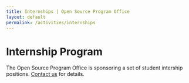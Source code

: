 ```yaml
---
title: Internships | Open Source Program Office
layout: default
permalink: /activities/internships
---
```


<h1 class="page-title uw-mini-bar">Internship Program</h1>
<p class="page-description">The Open Source Program Office is sponsoring a set of student intership positions. <a href="mailto:{{ site.data.footer.contact-info.email }}">Contact us</a> for details. </p>